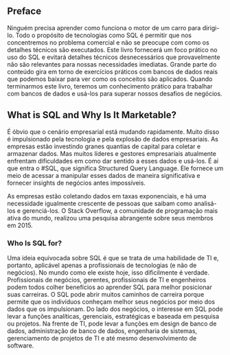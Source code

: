 ## Preface

Ninguém precisa aprender como funciona o motor de um carro para dirigi-lo. Todo o propósito de tecnologias como SQL é permitir que nos concentremos no problema comercial e não se preocupe com como os detalhes técnicos são executados. Este livro fornecerá um foco prático no uso do SQL e evitará detalhes técnicos desnecessários que provavelmente não são relevantes para nossas necessidades imediatas. Grande parte do conteúdo gira em torno de exercícios práticos com bancos de dados reais que podemos baixar para ver como os conceitos são aplicados. Quando terminarmos este livro, teremos um conhecimento prático para trabalhar com bancos de dados e usá-los para superar nossos desafios de negócios.

## What is SQL and Why Is It Marketable?
É óbvio que o cenário empresarial está mudando rapidamente. Muito disso é impulsionado pela tecnologia e pela explosão de dados empresariais. As empresas estão investindo granes quantias de capital para coletar e armazenar dados. Mas muitos líderes e gestores empresariais atualmente enfrentam dificuldades em como dar sentido a esses dados e usá-los. É aí que entra o #SQL, que significa Structured Query Language. Ele fornece um meio de acessar a manipular esses dados de maneira significativa e fornecer insights de negócios antes impossíveis.

As empresas estão coletando dados em taxas exponenciais, e há uma necessidade igualmente crescente de pessoas que saibam como analisá-los e gerenciá-los. O Stack Overflow, a comunidade de programação mais ativa do mundo, realizou uma pesquisa abrangente sobre seus membros em 2015. 

### Who Is SQL for?
Uma ideia equivocada sobre SQL é que se trata de uma habilidade de TI e, portanto, aplicável apenas a profissionais de tecnologias (e não de negócios). No mundo como ele existe hoje, isso dificilmente é verdade. Profissionais de negócios, gerentes, profissionais de TI e engenheiros podem todos colher benefícios ao aprender SQL para melhor posicionar suas carreiras. O SQL pode abrir muitos caminhos de carreira porque permite que os indivíduos conheçam melhor seus negócios por meio dos dados que os impulsionam. Do lado dos negócios, o interesse em SQL pode levar a funções analíticas, gerenciais, estratégicas e baseada em pesquisa ou projetos. Na frente de TI, pode levar a funções em design de banco de dados, administração de banco de dados, engenharia de sistemas, gerenciamento de projetos de TI e até mesmo desenvolvimento de software.


